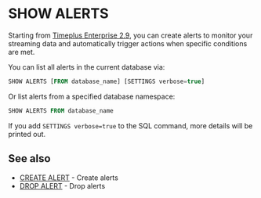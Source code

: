 # SHOW ALERTS
Starting from [Timeplus Enterprise 2.9](/enterprise-v2.9), you can create alerts to monitor your streaming data and automatically trigger actions when specific conditions are met.

You can list all alerts in the current database via:
```sql
SHOW ALERTS [FROM database_name] [SETTINGS verbose=true]
```

Or list alerts from a specified database namespace:
```sql
SHOW ALERTS FROM database_name
```

If you add `SETTINGS verbose=true` to the SQL command, more details will be printed out.

## See also
* [CREATE ALERT](/sql-create-alert) - Create alerts
* [DROP ALERT](/sql-drop-alert) - Drop alerts
